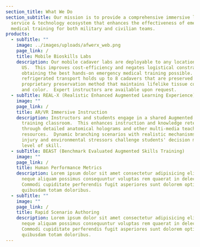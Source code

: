 ```yaml
---
section_title: What We Do
section_subtitle: Our mission is to provide a comprehensive immersive learning
  service & technology ecosystem that enhances the effectiveness of emergency
  medical training for both military and civilian teams.
products:
  - subTitle: ""
    image: ../images/uploads/afwerx_web.png
    page_link: /
    title: Mobile Bioskills Labs
    description: Our mobile cadaver labs are deployable to any location in the
      US.  This improves cost-efficiency and negates logistical constraints for
      obtaining the best hands-on emergency medical training possible.  The
      refrigerated transport holds up to 8 cadavers that are preserved through
      proprietary preservation method that maintains lifelike tissue consistency
      and color.  Expert instructors are available upon request.
  - subTitle: REAL-X (Realistic Enhanced Augmented Learning Experience)
    image: ""
    page_link: /
    title: AR/VR Immersive Instruction
    description: Instructors and students engage in a shared Augmented Reality
      training classroom.  This enhances instruction and knowledge retention
      through detailed anatomical holograms and other multi-media teaching
      resources.  Dynamic branching scenarios with realistic mechanisms of
      injury and environmental stressors challenge students' decision making and
      level of skill.
  - subTitle: BEAST (Benchmark Evaluated Augmented Skills Training)
    image: ""
    page_link: /
    title: Human Performance Metrics
    description: Lorem ipsum dolor sit amet consectetur adipisicing elit. Omnis
      neque aliquam possimus consequuntur voluptas rem quaerat in delectus.
      Commodi cupiditate perferendis fugit asperiores sunt dolorem optio nulla
      quibusdam totam doloribus.
  - subTitle: ""
    image: ""
    page_link: /
    title: Rapid Scenario Authoring
    description: Lorem ipsum dolor sit amet consectetur adipisicing elit. Omnis
      neque aliquam possimus consequuntur voluptas rem quaerat in delectus.
      Commodi cupiditate perferendis fugit asperiores sunt dolorem optio nulla
      quibusdam totam doloribus.
---
```

